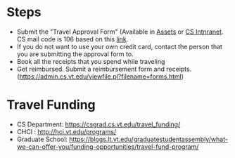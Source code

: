 # Steps
- Submit the "Travel Approval Form" (Available in [Assets](https://github.com/echo-lab/lab-policy/tree/master/Assets) or [CS Intnranet](https://admin.cs.vt.edu/viewfile.pl?filename=forms.html).  CS mail code is 106 based on this [link](https://mailservices.vt.edu/content/dam/mailservices_vt_edu/dept_mailcodes.pdf).
- If you do not want to use your own credit card, contact the person that you are submitting the approval form to.
- Book all the receipts that you spend while traveling
- Get reimbursed. Submit a reimbursement form and receipts. (https://admin.cs.vt.edu/viewfile.pl?filename=forms.html) 



# Travel Funding
- CS Department: https://csgrad.cs.vt.edu/travel_funding/
- CHCI : http://hci.vt.edu/programs/
- Graduate School: https://blogs.lt.vt.edu/graduatestudentassembly/what-we-can-offer-you/funding-opportunities/travel-fund-program/


